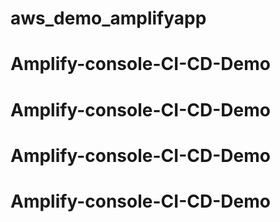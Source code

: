 # aws_demo_amplifyapp
# Amplify-console-CI-CD-Demo
# Amplify-console-CI-CD-Demo
# Amplify-console-CI-CD-Demo
# Amplify-console-CI-CD-Demo
